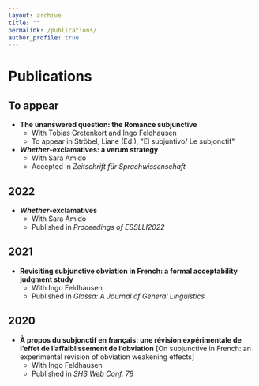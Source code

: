 ```yaml
---
layout: archive
title: ""
permalink: /publications/
author_profile: true
---
```


Publications
====

To appear
----
- **The unanswered question: the Romance subjunctive**
  - With Tobias Gretenkort and Ingo Feldhausen
  - To appear in Ströbel, Liane (Ed.), "El subjuntivo/ Le subjonctif"
- ***Whether*-exclamatives: a verum strategy**
  - With Sara Amido
  - Accepted in *Zeitschrift für Sprachwissenschaft*

2022
----
- ***Whether*-exclamatives**
  - With Sara Amido
  - Published in *Proceedings of ESSLLI2022*

2021
----
- **Revisiting subjunctive obviation in French: a formal acceptability judgment study**
  - With Ingo Feldhausen
  - Published in *Glossa: A Journal of General Linguistics*

2020
----
- **À propos du subjonctif en français: une révision expérimentale de l’effet de l’affaiblissement de l’obviation** [On subjunctive in French: an experimental revision of obviation weakening effects]
  - With Ingo Feldhausen
  - Published in *SHS Web Conf. 78*
